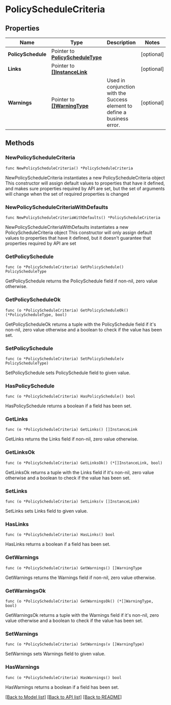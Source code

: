 # PolicyScheduleCriteria

## Properties

Name | Type | Description | Notes
------------ | ------------- | ------------- | -------------
**PolicySchedule** | Pointer to [**PolicyScheduleType**](PolicyScheduleType.md) |  | [optional] 
**Links** | Pointer to [**[]InstanceLink**](InstanceLink.md) |  | [optional] 
**Warnings** | Pointer to [**[]WarningType**](WarningType.md) | Used in conjunction with the Success element to define a business error. | [optional] 

## Methods

### NewPolicyScheduleCriteria

`func NewPolicyScheduleCriteria() *PolicyScheduleCriteria`

NewPolicyScheduleCriteria instantiates a new PolicyScheduleCriteria object
This constructor will assign default values to properties that have it defined,
and makes sure properties required by API are set, but the set of arguments
will change when the set of required properties is changed

### NewPolicyScheduleCriteriaWithDefaults

`func NewPolicyScheduleCriteriaWithDefaults() *PolicyScheduleCriteria`

NewPolicyScheduleCriteriaWithDefaults instantiates a new PolicyScheduleCriteria object
This constructor will only assign default values to properties that have it defined,
but it doesn't guarantee that properties required by API are set

### GetPolicySchedule

`func (o *PolicyScheduleCriteria) GetPolicySchedule() PolicyScheduleType`

GetPolicySchedule returns the PolicySchedule field if non-nil, zero value otherwise.

### GetPolicyScheduleOk

`func (o *PolicyScheduleCriteria) GetPolicyScheduleOk() (*PolicyScheduleType, bool)`

GetPolicyScheduleOk returns a tuple with the PolicySchedule field if it's non-nil, zero value otherwise
and a boolean to check if the value has been set.

### SetPolicySchedule

`func (o *PolicyScheduleCriteria) SetPolicySchedule(v PolicyScheduleType)`

SetPolicySchedule sets PolicySchedule field to given value.

### HasPolicySchedule

`func (o *PolicyScheduleCriteria) HasPolicySchedule() bool`

HasPolicySchedule returns a boolean if a field has been set.

### GetLinks

`func (o *PolicyScheduleCriteria) GetLinks() []InstanceLink`

GetLinks returns the Links field if non-nil, zero value otherwise.

### GetLinksOk

`func (o *PolicyScheduleCriteria) GetLinksOk() (*[]InstanceLink, bool)`

GetLinksOk returns a tuple with the Links field if it's non-nil, zero value otherwise
and a boolean to check if the value has been set.

### SetLinks

`func (o *PolicyScheduleCriteria) SetLinks(v []InstanceLink)`

SetLinks sets Links field to given value.

### HasLinks

`func (o *PolicyScheduleCriteria) HasLinks() bool`

HasLinks returns a boolean if a field has been set.

### GetWarnings

`func (o *PolicyScheduleCriteria) GetWarnings() []WarningType`

GetWarnings returns the Warnings field if non-nil, zero value otherwise.

### GetWarningsOk

`func (o *PolicyScheduleCriteria) GetWarningsOk() (*[]WarningType, bool)`

GetWarningsOk returns a tuple with the Warnings field if it's non-nil, zero value otherwise
and a boolean to check if the value has been set.

### SetWarnings

`func (o *PolicyScheduleCriteria) SetWarnings(v []WarningType)`

SetWarnings sets Warnings field to given value.

### HasWarnings

`func (o *PolicyScheduleCriteria) HasWarnings() bool`

HasWarnings returns a boolean if a field has been set.


[[Back to Model list]](../README.md#documentation-for-models) [[Back to API list]](../README.md#documentation-for-api-endpoints) [[Back to README]](../README.md)


